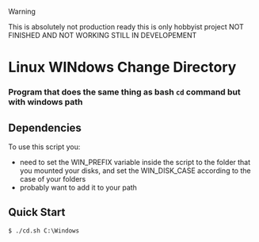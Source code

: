 
> [!WARNING]
> This is absolutely not production ready this is only hobbyist project
> NOT FINISHED AND NOT WORKING STILL IN DEVELOPEMENT

# Linux WINdows Change Directory


### Program that does the same thing as bash ```cd``` command but with windows path


## Dependencies

To use this script you:

- need to set the WIN_PREFIX variable inside the script to the folder that you mounted your disks, and set the WIN_DISK_CASE according to the case of your folders
- probably want to add it to your path

## Quick Start

```console
$ ./cd.sh C:\Windows
```
